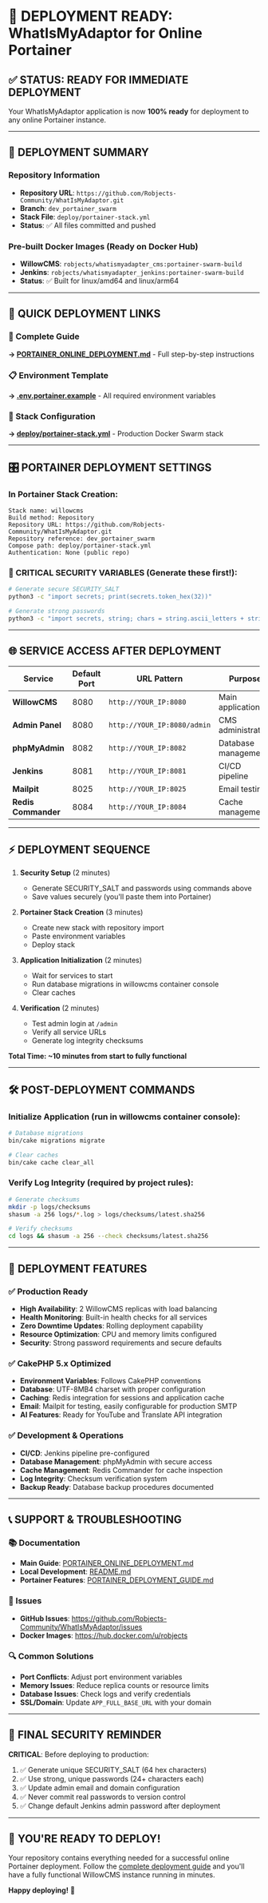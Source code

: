 # 🚀 DEPLOYMENT READY: WhatIsMyAdaptor for Online Portainer

## ✅ STATUS: READY FOR IMMEDIATE DEPLOYMENT

Your WhatIsMyAdaptor application is now **100% ready** for deployment to any online Portainer instance.

---

## 🎯 DEPLOYMENT SUMMARY

### Repository Information
- **Repository URL**: `https://github.com/Robjects-Community/WhatIsMyAdaptor.git`
- **Branch**: `dev_portainer_swarm`
- **Stack File**: `deploy/portainer-stack.yml`
- **Status**: ✅ All files committed and pushed

### Pre-built Docker Images (Ready on Docker Hub)
- **WillowCMS**: `robjects/whatismyadapter_cms:portainer-swarm-build`
- **Jenkins**: `robjects/whatismyadapter_jenkins:portainer-swarm-build`
- **Status**: ✅ Built for linux/amd64 and linux/arm64

---

## 🔗 QUICK DEPLOYMENT LINKS

### 📖 Complete Guide
**→ [PORTAINER_ONLINE_DEPLOYMENT.md](PORTAINER_ONLINE_DEPLOYMENT.md)** - Full step-by-step instructions

### 📋 Environment Template  
**→ [.env.portainer.example](.env.portainer.example)** - All required environment variables

### 🐳 Stack Configuration
**→ [deploy/portainer-stack.yml](deploy/portainer-stack.yml)** - Production Docker Swarm stack

---

## 🎛️ PORTAINER DEPLOYMENT SETTINGS

### In Portainer Stack Creation:
```
Stack name: willowcms
Build method: Repository
Repository URL: https://github.com/Robjects-Community/WhatIsMyAdaptor.git
Repository reference: dev_portainer_swarm
Compose path: deploy/portainer-stack.yml
Authentication: None (public repo)
```

### 🔐 CRITICAL SECURITY VARIABLES (Generate these first!):
```bash
# Generate secure SECURITY_SALT
python3 -c "import secrets; print(secrets.token_hex(32))"

# Generate strong passwords  
python3 -c "import secrets, string; chars = string.ascii_letters + string.digits; print('MySQL Root:', ''.join(secrets.choice(chars) for _ in range(24))); print('MySQL User:', ''.join(secrets.choice(chars) for _ in range(24))); print('Redis Pass:', ''.join(secrets.choice(chars) for _ in range(24)))"
```

---

## 🌐 SERVICE ACCESS AFTER DEPLOYMENT

| Service | Default Port | URL Pattern | Purpose |
|---------|-------------|-------------|---------|
| **WillowCMS** | 8080 | `http://YOUR_IP:8080` | Main application |
| **Admin Panel** | 8080 | `http://YOUR_IP:8080/admin` | CMS administration |
| **phpMyAdmin** | 8082 | `http://YOUR_IP:8082` | Database management |
| **Jenkins** | 8081 | `http://YOUR_IP:8081` | CI/CD pipeline |
| **Mailpit** | 8025 | `http://YOUR_IP:8025` | Email testing |
| **Redis Commander** | 8084 | `http://YOUR_IP:8084` | Cache management |

---

## ⚡ DEPLOYMENT SEQUENCE

1. **Security Setup** (2 minutes)
   - Generate SECURITY_SALT and passwords using commands above
   - Save values securely (you'll paste them into Portainer)

2. **Portainer Stack Creation** (3 minutes)
   - Create new stack with repository import
   - Paste environment variables
   - Deploy stack

3. **Application Initialization** (2 minutes)
   - Wait for services to start
   - Run database migrations in willowcms container console
   - Clear caches

4. **Verification** (2 minutes)
   - Test admin login at `/admin`
   - Verify all service URLs
   - Generate log integrity checksums

**Total Time: ~10 minutes from start to fully functional**

---

## 🛠️ POST-DEPLOYMENT COMMANDS

### Initialize Application (run in willowcms container console):
```bash
# Database migrations
bin/cake migrations migrate

# Clear caches  
bin/cake cache clear_all
```

### Verify Log Integrity (required by project rules):
```bash
# Generate checksums
mkdir -p logs/checksums
shasum -a 256 logs/*.log > logs/checksums/latest.sha256

# Verify checksums
cd logs && shasum -a 256 --check checksums/latest.sha256
```

---

## 🎉 DEPLOYMENT FEATURES

### ✅ Production Ready
- **High Availability**: 2 WillowCMS replicas with load balancing
- **Health Monitoring**: Built-in health checks for all services
- **Zero Downtime Updates**: Rolling deployment capability
- **Resource Optimization**: CPU and memory limits configured
- **Security**: Strong password requirements and secure defaults

### ✅ CakePHP 5.x Optimized
- **Environment Variables**: Follows CakePHP conventions
- **Database**: UTF-8MB4 charset with proper configuration
- **Caching**: Redis integration for sessions and application cache
- **Email**: Mailpit for testing, easily configurable for production SMTP
- **AI Features**: Ready for YouTube and Translate API integration

### ✅ Development & Operations
- **CI/CD**: Jenkins pipeline pre-configured
- **Database Management**: phpMyAdmin with secure access
- **Cache Management**: Redis Commander for cache inspection
- **Log Integrity**: Checksum verification system
- **Backup Ready**: Database backup procedures documented

---

## 📞 SUPPORT & TROUBLESHOOTING

### 📚 Documentation
- **Main Guide**: [PORTAINER_ONLINE_DEPLOYMENT.md](PORTAINER_ONLINE_DEPLOYMENT.md)
- **Local Development**: [README.md](README.md) 
- **Portainer Features**: [PORTAINER_DEPLOYMENT_GUIDE.md](PORTAINER_DEPLOYMENT_GUIDE.md)

### 🐛 Issues
- **GitHub Issues**: https://github.com/Robjects-Community/WhatIsMyAdaptor/issues
- **Docker Images**: https://hub.docker.com/u/robjects

### 🔍 Common Solutions
- **Port Conflicts**: Adjust port environment variables
- **Memory Issues**: Reduce replica counts or resource limits
- **Database Issues**: Check logs and verify credentials
- **SSL/Domain**: Update `APP_FULL_BASE_URL` with your domain

---

## 🚨 FINAL SECURITY REMINDER

**CRITICAL**: Before deploying to production:
1. ✅ Generate unique SECURITY_SALT (64 hex characters)
2. ✅ Use strong, unique passwords (24+ characters each)
3. ✅ Update admin email and domain configuration
4. ✅ Never commit real passwords to version control
5. ✅ Change default Jenkins admin password after deployment

---

## 🎊 YOU'RE READY TO DEPLOY!

Your repository contains everything needed for a successful online Portainer deployment. Follow the [complete deployment guide](PORTAINER_ONLINE_DEPLOYMENT.md) and you'll have a fully functional WillowCMS instance running in minutes.

**Happy deploying!** 🚀

